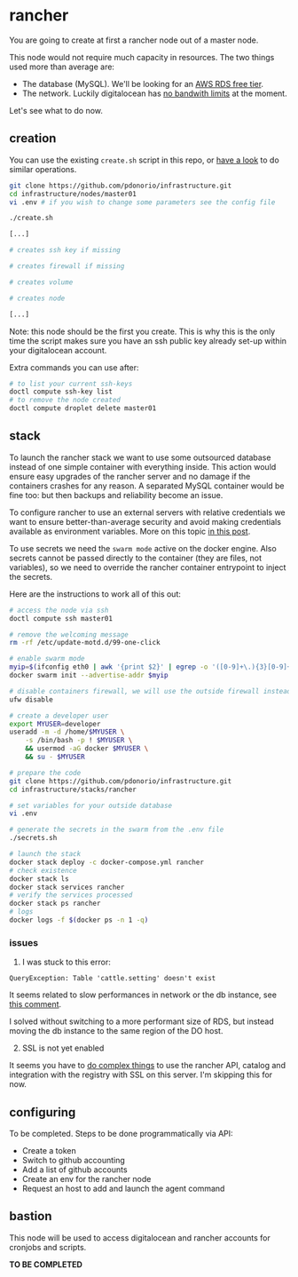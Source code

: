 
# rancher

You are going to create at first a rancher node out of a master node.

This node would not require much capacity in resources. The two things used more than average are:

- The database (MySQL). We'll be looking for an [AWS RDS free tier](https://aws.amazon.com/rds/free/).
- The network. Luckily digitalocean has [no bandwith limits](https://www.digitalocean.com/community/questions/how-do-i-check-my-monthly-bandwidth-usage?comment=69760) at the moment.

Let's see what to do now.

## creation

You can use the existing `create.sh` script in this repo, or [have a look](nodes/master01/create.sh) to do similar operations.


```bash
git clone https://github.com/pdonorio/infrastructure.git
cd infrastructure/nodes/master01
vi .env # if you wish to change some parameters see the config file

./create.sh

[...]

# creates ssh key if missing

# creates firewall if missing

# creates volume 

# creates node

[...]
```

Note: this node should be the first you create. This is why this is the only time the script makes sure you have an ssh public key already set-up within your digitalocean account.

Extra commands you can use after:

```bash
# to list your current ssh-keys
doctl compute ssh-key list
# to remove the node created
doctl compute droplet delete master01
```

## stack

To launch the rancher stack we want to use some outsourced database instead of one simple container with everything inside. This action would ensure easy upgrades of the rancher server and no damage if the containers crashes for any reason. A separated MySQL container would be fine too: but then backups and reliability become an issue.

To configure rancher to use an external servers with relative credentials we want to ensure better-than-average security and avoid making credentials available as environment variables. More on this topic [in this post](https://medium.com/lucjuggery/from-env-variables-to-docker-secrets-bc8802cacdfd).

To use secrets we need the `swarm mode` active on the docker engine.
Also secrets cannot be passed directly to the container (they are files, not variables), so we need to override the rancher container entrypoint to inject the secrets.

Here are the instructions to work all of this out:


```bash
# access the node via ssh
doctl compute ssh master01

# remove the welcoming message
rm -rf /etc/update-motd.d/99-one-click

# enable swarm mode
myip=$(ifconfig eth0 | awk '{print $2}' | egrep -o '([0-9]+\.){3}[0-9]+')
docker swarm init --advertise-addr $myip

# disable containers firewall, we will use the outside firewall instead
ufw disable

# create a developer user
export MYUSER=developer
useradd -m -d /home/$MYUSER \
    -s /bin/bash -p ! $MYUSER \
    && usermod -aG docker $MYUSER \
    && su - $MYUSER

# prepare the code
git clone https://github.com/pdonorio/infrastructure.git
cd infrastructure/stacks/rancher

# set variables for your outside database
vi .env

# generate the secrets in the swarm from the .env file
./secrets.sh

# launch the stack
docker stack deploy -c docker-compose.yml rancher
# check existence
docker stack ls
docker stack services rancher
# verify the services processed
docker stack ps rancher
# logs
docker logs -f $(docker ps -n 1 -q)

```

### issues

1. I was stuck to this error:
```
QueryException: Table 'cattle.setting' doesn't exist
```
It seems related to slow performances in network or the db instance, see [this comment](https://github.com/rancher/rancher/issues/8962#issuecomment-365288044).

I solved without switching to a more performant size of RDS, but instead moving the db instance to the same region of the DO host.

2. SSL is not yet enabled

It seems you have to [do complex things](https://rancher.com/docs/rancher/v1.6/en/installing-rancher/installing-server/#http-proxy) to use the rancher API, catalog and integration with the registry with SSL on this server. I'm skipping this for now.

## configuring

To be completed.
Steps to be done programmatically via API:

- Create a token
- Switch to github accounting
- Add a list of github accounts
- Create an env for the rancher node 
- Request an host to add and launch the agent command

## bastion

This node will be used to access digitalocean and rancher accounts for cronjobs and scripts.

**TO BE COMPLETED**
